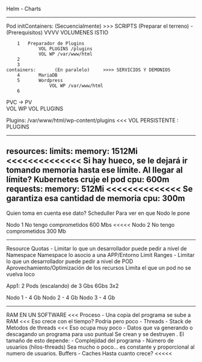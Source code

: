 Helm - Charts




--------------

Pod
    initContainers:  (Secuencialmente)  >>> SCRIPTS
                (Preparar el terreno) - (Prerequisitos)
                               VVVV
                              VOLUMENES
                              ISTIO
                              
        1   Preparador de Plugins
                VOL PLUGINS /plugins
                VOL WP /var/www/html
        2
        3
    containers:       (En paralelo)     >>>> SERVICIOS Y DEMONIOS
        4       MariaDB
        5       Wordpress
                    VOL WP /var/www/html
        6
PVC -> PV        
VOL WP
VOL PLUGINS

Plugins:
    /var/www/html/wp-content/plugins   <<< VOL PERSISTENTE : PLUGINS
    
-----------------------------------

resources:
  limits: 
    memory: 1512Mi   <<<<<<<<<<<<<<     Si hay hueco, se le dejará ir tomando memoria
                                        hasta ese límite.
                                        Al llegar al límite? 
                                            Kubernetes cruje el pod 
    cpu: 600m
  requests:
    memory: 512Mi    <<<<<<<<<<<<<<     Se garantiza esa cantidad de memoria
    cpu: 300m
----------------------------------    
Quien toma en cuenta ese dato? Scheduller  Para ver en que Nodo le pone


Nodo 1
    No tengo comprometidos 600 Mbs <<<<<
Nodo 2
    No tengo comprometidos 300 Mb
    
    
-------------------------------

Resource Quotas - Limitar lo que un desarrollador puede pedir a nivel de Namespace
    Namespace lo asocio a una APP/Entorno
Limit Ranges    - Limitar lo que un desarrollador puede pedir a nivel de POD
    Aprovechamiento/Optimización de los recursos
    Limita el que un pod no se vuelva loco

App1: 2 Pods (escalando) de 3 Gbs
    6Gbs 3x2
    
Nodo 1 - 4 Gb
Nodo 2 - 4 Gb
Nodo 3 - 4 Gb

-----
RAM EN UN SOFTWARE <<<  Proceso
    - Una copia del programa se sube a RAM  <<< Eso crece con el tiempo?
        Podria pero poco
    - Threads - Stack de Metodos de threads  <<< Eso ocupa muy poco
    - Datos que va generando o descagando un programa para uso puntual
        Se crean y se destruyen . El tamaño de esto depende:
            - Complejidad del programa
            - Número de usuarios (hilos-threads)
      Sea mucho o poco... es constante y proporcional al numero de usuarios.
      Buffers
    - Caches  Hasta cuanto crece? <<<<<